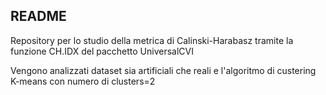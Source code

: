 ## README

Repository per lo studio della metrica di Calinski-Harabasz tramite la funzione 
CH.IDX del pacchetto UniversalCVI

Vengono analizzati dataset sia artificiali che reali e l'algoritmo di custering K-means 
con numero di clusters=2